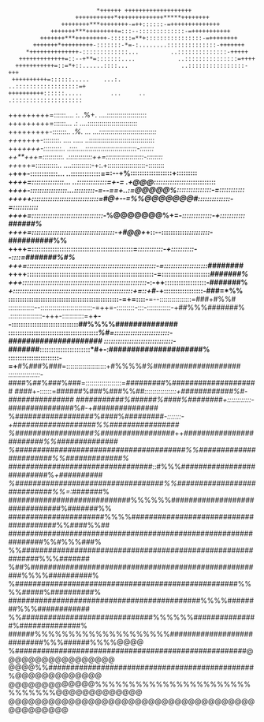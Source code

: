                              *++++++ +++++++++++++++++++                                            
                       +++++++++++*+++++++++++++*****++++++++                                       
                   ++++++++***++++++++-=++::::::-=++++++++++++++                                    
                +++++++***+++++++++=:::--:::::::::::::-=+++++++++++                                 
             +++++++***+++++++++-::::::=**+::::::::::::::::-=++++++++                               
           +++++++*+++++++++-:::::::-*=-:........::::::::::::::-+++++++                             
         *++++++++++++++-:::::::::::::...         ..::::::::::::::-+++++                            
       +++++++++++++=::--+**=:::::::....            ..:::::::::::::::=++++                          
      +++++++++++=::=*+::......::::...               ..::::::::::::::::-+++                         
     ++++++++++=::::::.....    ...:.                  ..::::::::::::::::::=+                        
    ++++++++++::::::.....        ...     ..            .::::::::::::::::::::                        
   +++++++++=::::::....            :.   .%+.         ....::::::::::::::::::::                       
  +++++++++=::::::...              .:            ....:::::::::::::::::::::::::                      
 +++++++++-:::::::..         .*%.   ...       ...:::::::::::::::::::::::::::::                      
 +++*++++-::::::::.          ....   .....   ..:::::::::::::::::::::::::::::::::                     
+++*++++-:::::::::..                .::::....::::::::::::::::::::::::::-:::::::                     
++**+++=::::::::::.                .::::::::::::++=:::::::::::::::::::-::::::::                     
++*+++=:::::::::::..            ....::::::::::-+:.+:::::::::::::::::::-::::::::                     
+**+++-::::::::::::...       ..:::::::::::::==:--+%::::::::::::::::::+:::::::::                     
+*+++=::::::::::::::...   ..:::::::::::::=+-= .+@@@:::::::::::::::::*::::::::::                     
+*+++-::::::::::::::::...:::::::::-=--==+..:=@@@@@%:::::::::::::::-=:::::::::::                     
+++++:::::::::::::::::::::::::::::=#@+--=%%@@@@@@@#::::::::::::::-=:::::::::::                      
++++=:::::::::::::::::::::::::::::::-*%@@@@@@@%+=*-:::::::::::::-+:::::::::::   ######%             
++++=::::::::::::::::::::::::::::::::::::-+#@@+*+::--:::::::::::*::::::::::-*##########%%           
++++=::::::::::::::::::::::::::::::::::::::::::::=*:::::::::::-+::::::::::--::::=#######%#%         
 +++=::::::::::::::::::::::::::::::::::::::::::::::::::::::::-=:::::::::::::::::::*########         
 ++++:::::::::::::::::::::::::::::::::::::::::::::::::::::::-=:::::::::::::::::::::*#######%        
  +++::::::::::::::::::::::::::::::::::::::::::::::::::::::*-:-++::::::::::::::::::-#######%        
   *+::::::::::::::::::::::::::::::::::::::::::::::::::::+=::+#-*+:::::::::::::::::-###=*%%         
     ::::::::::::::::::::::::::::::::::::::::::::::::-=+=::::-**=--::::::::::::::::=###+#%%#        
       :::::::::::::--::::::::::::::::::::::::::-=++=-:::::::::-:::-::::::::::::-+##%%%#######%     
        .::::::::::::::::-+++-:::::::::::=+**+--:::::::::::::::::::::::::::::##%%%%##############   
          :::::::::::::::::::::::::::::::::::::::*%#=::::::::::::::::::::::::-##################### 
            ::::::::::::::::::::::::::::::-*#######::::::::::::::::::::::*#+-:#####################%
              ::::::::::::::::::::::-=+**#%###%###=::::::::::::::::::::+#%%%%#*%####################
                 ::::::::::::::::-*####%##%###%###=::::::::::::::::::=#########%####################
                   ####+-::::::=######%###%###%%##*::::::::::::::::+############%#*-*###############
                   ###########%######%####%########+::::::::::::-*###############%#-+###############
                  %##################%####%#########*-:::::::-+###################%%################
                  %##################%#################*++*########################%%############## 
                  %#######################################%%#######################%%#############% 
                  #################################*::#%%%##########################%*+##########   
                  %##################################%%############################%%=:*#######%    
                   ############################%%%%%%###############################%#######%%      
                   ######################%%%%#######################################%%####%%##      
                    ################################################################%%#%%%###%      
                     %%############################################################%%%#######       
                    %##%######################################################%%%%##########%       
                    %###################################################%%%%#####%##########%       
                     ############################################%%%%########%%%############        
                       %%##############################%%%%%%###############%##############%        
                       ######%%%%%%%%%%%%%%%%%%%%###########################%%%######%%%%@@@@       
                      %#####################################################@@@@@@@@@@@@@@@@@       
                     @@@@%%###############################################%@@@@@@@@@@@@@            
                       @@@@@@@@@@@@@%%%%%%%%%%%%%%%%%%%%%%%%%%%%%%@@@@@@@@@@@@@                     
                             @@@@@@@@@@@@@@@@@@@@@@@@@@@@@@@@@@@@@@@@@@@@@@                         
